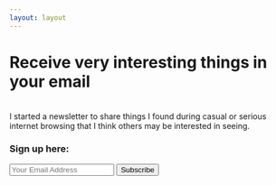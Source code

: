 ```yaml
---
layout: layout
---
```

<h1 class="homepagename"><b>Receive very interesting things in your email</b></h1>
<br>
I started a newsletter to share things I found during casual or serious internet browsing that I think others may be interested in seeing. <br>

<div class="form-background">
<h3 class="headline"><b>Sign up here:</b></h3>

<form
  action="https://buttondown.email/api/emails/embed-subscribe/corymalnarick"
  method="post"
  class="form-row"
>
  <input type="email" name="email" id="bd-email" placeholder="Your Email Address" class="newsletter-email-form" />
  <input 
  	type="submit" 
  	value="Subscribe" 
  	class="newsletter-subscribe-button" />
</form>
</div>
